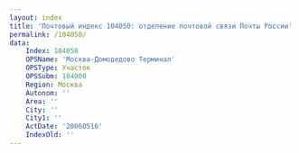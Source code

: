 ```yaml
---
layout: index
title: 'Почтовый индекс 104050: отделение почтовой связи Почты России'
permalink: /104050/
data:
    Index: 104050
    OPSName: 'Москва-Домодедово Терминал'
    OPSType: Участок
    OPSSubm: 104000
    Region: Москва
    Autonom: ''
    Area: ''
    City: ''
    City1: ''
    ActDate: '20060516'
    IndexOld: ''
---
```

